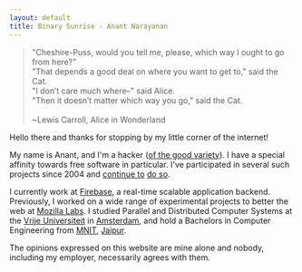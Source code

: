 ```yaml
---
layout: default
title: Binary Sunrise - Anant Narayanan
---
```


> "Cheshire-Puss, would you tell me, please, which way I ought to go from here?" <br> "That depends a good deal on where you want to get to," said the Cat. <br> "I don’t care much where–" said Alice. <br> "Then it doesn’t matter which way you go," said the Cat. <br><br>
> ~Lewis Carroll, Alice in Wonderland

Hello there and thanks for stopping by my little corner of the internet!

My name is Anant, and I'm a hacker ([of the good variety](http://en.wikipedia.org/wiki/Hacker_%28programmer_subculture%29)). I have a special affinity towards free software in particular. I've participated in several such projects since 2004 and [continue to](http://github.com/anantn) [do so](http://www.ohloh.net/accounts/anant).

I currently work at [Firebase](http://firebase.com), a real-time scalable
application backend. Previously, I worked on a wide range of experimental projects to better the web at [Mozilla Labs](http://mozillalabs.com/). I studied Parallel and Distributed Computer Systems at the [Vrije Universiteit](http://www.vu.nl/en/programmes/international-masters/programmes/n-q/parallel-and-distributed-computer-systems-msc/index.asp) in [Amsterdam](http://en.wikipedia.org/wiki/Amsterdam), and hold a Bachelors in Computer Engineering from [MNIT](http://www.mnit.ac.in/), [Jaipur](http://en.wikipedia.org/wiki/Jaipur).

The opinions expressed on this website are mine alone and nobody, including my employer, necessarily agrees with them.